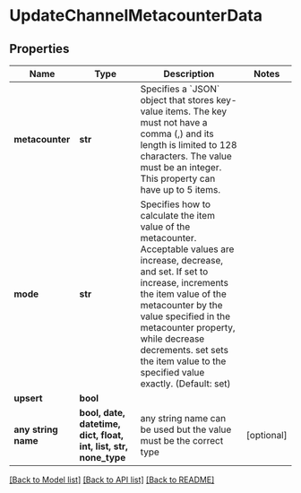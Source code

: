 # UpdateChannelMetacounterData


## Properties
Name | Type | Description | Notes
------------ | ------------- | ------------- | -------------
**metacounter** | **str** | Specifies a &#x60;JSON&#x60; object that stores key-value items. The key must not have a comma (,) and its length is limited to 128 characters. The value must be an integer. This property can have up to 5 items. | 
**mode** | **str** | Specifies how to calculate the item value of the metacounter. Acceptable values are increase, decrease, and set. If set to increase, increments the item value of the metacounter by the value specified in the metacounter property, while decrease decrements. set sets the item value to the specified value exactly. (Default: set) | 
**upsert** | **bool** |  | 
**any string name** | **bool, date, datetime, dict, float, int, list, str, none_type** | any string name can be used but the value must be the correct type | [optional]

[[Back to Model list]](../README.md#documentation-for-models) [[Back to API list]](../README.md#documentation-for-api-endpoints) [[Back to README]](../README.md)


